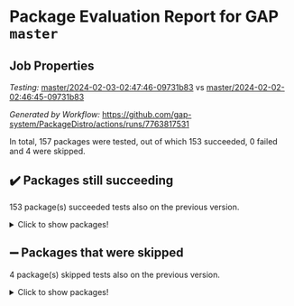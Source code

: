 # Package Evaluation Report for GAP `master`

## Job Properties

*Testing:* [master/2024-02-03-02:47:46-09731b83](https://github.com/gap-system/PackageDistro/blob/data/reports/master/2024-02-03-02:47:46-09731b83) vs [master/2024-02-02-02:46:45-09731b83](https://github.com/gap-system/PackageDistro/blob/data/reports/master/2024-02-02-02:46:45-09731b83)

*Generated by Workflow:* https://github.com/gap-system/PackageDistro/actions/runs/7763817531

In total, 157 packages were tested, out of which 153 succeeded, 0 failed and 4 were skipped.

## :heavy_check_mark: Packages still succeeding

153 package(s) succeeded tests also on the previous version.
<details><summary>Click to show packages!</summary>

- 4ti2interface 2023.02-04 [(success)](https://github.com/gap-system/PackageDistro/actions/runs/7763817531/job/21176721719)
- ace 5.6.2 [(success)](https://github.com/gap-system/PackageDistro/actions/runs/7763817531/job/21176721817)
- aclib 1.3.2 [(success)](https://github.com/gap-system/PackageDistro/actions/runs/7763817531/job/21176721909)
- agt 0.3.1 [(success)](https://github.com/gap-system/PackageDistro/actions/runs/7763817531/job/21176722011)
- alnuth 3.2.1 [(success)](https://github.com/gap-system/PackageDistro/actions/runs/7763817531/job/21176722124)
- anupq 3.3.0 [(success)](https://github.com/gap-system/PackageDistro/actions/runs/7763817531/job/21176722284)
- atlasrep 2.1.8 [(success)](https://github.com/gap-system/PackageDistro/actions/runs/7763817531/job/21176722784)
- autodoc 2023.06.19 [(success)](https://github.com/gap-system/PackageDistro/actions/runs/7763817531/job/21176722910)
- automata 1.15 [(success)](https://github.com/gap-system/PackageDistro/actions/runs/7763817531/job/21176722984)
- automgrp 1.3.2 [(success)](https://github.com/gap-system/PackageDistro/actions/runs/7763817531/job/21176723081)
- autpgrp 1.11 [(success)](https://github.com/gap-system/PackageDistro/actions/runs/7763817531/job/21176723181)
- cap 2024.01-06 [(success)](https://github.com/gap-system/PackageDistro/actions/runs/7763817531/job/21176723255)
- caratinterface 2.3.6 [(success)](https://github.com/gap-system/PackageDistro/actions/runs/7763817531/job/21176723336)
- cddinterface 2022.11.01 [(success)](https://github.com/gap-system/PackageDistro/actions/runs/7763817531/job/21176723414)
- circle 1.6.6 [(success)](https://github.com/gap-system/PackageDistro/actions/runs/7763817531/job/21176723490)
- classicpres 1.22 [(success)](https://github.com/gap-system/PackageDistro/actions/runs/7763817531/job/21176723559)
- cohomolo 1.6.11 [(success)](https://github.com/gap-system/PackageDistro/actions/runs/7763817531/job/21176723631)
- congruence 1.2.5 [(success)](https://github.com/gap-system/PackageDistro/actions/runs/7763817531/job/21176723691)
- corelg 1.56 [(success)](https://github.com/gap-system/PackageDistro/actions/runs/7763817531/job/21176723747)
- crime 1.6 [(success)](https://github.com/gap-system/PackageDistro/actions/runs/7763817531/job/21176723811)
- crisp 1.4.6 [(success)](https://github.com/gap-system/PackageDistro/actions/runs/7763817531/job/21176723871)
- crypting 0.10.4 [(success)](https://github.com/gap-system/PackageDistro/actions/runs/7763817531/job/21176723941)
- cryst 4.1.27 [(success)](https://github.com/gap-system/PackageDistro/actions/runs/7763817531/job/21176724010)
- crystcat 1.1.10 [(success)](https://github.com/gap-system/PackageDistro/actions/runs/7763817531/job/21176724065)
- ctbllib 1.3.7 [(success)](https://github.com/gap-system/PackageDistro/actions/runs/7763817531/job/21176724136)
- cubefree 1.19 [(success)](https://github.com/gap-system/PackageDistro/actions/runs/7763817531/job/21176724215)
- curlinterface 2.3.2 [(success)](https://github.com/gap-system/PackageDistro/actions/runs/7763817531/job/21176724292)
- cvec 2.8.1 [(success)](https://github.com/gap-system/PackageDistro/actions/runs/7763817531/job/21176724379)
- datastructures 0.3.0 [(success)](https://github.com/gap-system/PackageDistro/actions/runs/7763817531/job/21176724455)
- deepthought 1.0.6 [(success)](https://github.com/gap-system/PackageDistro/actions/runs/7763817531/job/21176724527)
- design 1.8 [(success)](https://github.com/gap-system/PackageDistro/actions/runs/7763817531/job/21176724639)
- difsets 2.3.1 [(success)](https://github.com/gap-system/PackageDistro/actions/runs/7763817531/job/21176724766)
- digraphs 1.6.3 [(success)](https://github.com/gap-system/PackageDistro/actions/runs/7763817531/job/21176724825)
- edim 1.3.7 [(success)](https://github.com/gap-system/PackageDistro/actions/runs/7763817531/job/21176724916)
- example 4.3.4 [(success)](https://github.com/gap-system/PackageDistro/actions/runs/7763817531/job/21176725015)
- examplesforhomalg 2023.10-01 [(success)](https://github.com/gap-system/PackageDistro/actions/runs/7763817531/job/21176725130)
- factint 1.6.3 [(success)](https://github.com/gap-system/PackageDistro/actions/runs/7763817531/job/21176725232)
- ferret 1.0.10 [(success)](https://github.com/gap-system/PackageDistro/actions/runs/7763817531/job/21176725349)
- fga 1.5.0 [(success)](https://github.com/gap-system/PackageDistro/actions/runs/7763817531/job/21176725441)
- fining 1.5.6 [(success)](https://github.com/gap-system/PackageDistro/actions/runs/7763817531/job/21176725523)
- float 1.0.4 [(success)](https://github.com/gap-system/PackageDistro/actions/runs/7763817531/job/21176725604)
- format 1.4.3 [(success)](https://github.com/gap-system/PackageDistro/actions/runs/7763817531/job/21176725683)
- forms 1.2.9 [(success)](https://github.com/gap-system/PackageDistro/actions/runs/7763817531/job/21176725782)
- fplsa 1.2.6 [(success)](https://github.com/gap-system/PackageDistro/actions/runs/7763817531/job/21176725854)
- fr 2.4.13 [(success)](https://github.com/gap-system/PackageDistro/actions/runs/7763817531/job/21176725921)
- francy 2.0.3 [(success)](https://github.com/gap-system/PackageDistro/actions/runs/7763817531/job/21176726016)
- fwtree 1.3 [(success)](https://github.com/gap-system/PackageDistro/actions/runs/7763817531/job/21176726108)
- gapdoc 1.6.6 [(success)](https://github.com/gap-system/PackageDistro/actions/runs/7763817531/job/21176726185)
- gauss 2023.02-04 [(success)](https://github.com/gap-system/PackageDistro/actions/runs/7763817531/job/21176726269)
- gaussforhomalg 2023.11-01 [(success)](https://github.com/gap-system/PackageDistro/actions/runs/7763817531/job/21176726342)
- gbnp 1.0.5 [(success)](https://github.com/gap-system/PackageDistro/actions/runs/7763817531/job/21176726417)
- generalizedmorphismsforcap 2024.01-01 [(success)](https://github.com/gap-system/PackageDistro/actions/runs/7763817531/job/21176726474)
- genss 1.6.8 [(success)](https://github.com/gap-system/PackageDistro/actions/runs/7763817531/job/21176726548)
- gradedmodules 2024.01-01 [(success)](https://github.com/gap-system/PackageDistro/actions/runs/7763817531/job/21176726625)
- gradedringforhomalg 2023.08-01 [(success)](https://github.com/gap-system/PackageDistro/actions/runs/7763817531/job/21176726726)
- grape 4.9.0 [(success)](https://github.com/gap-system/PackageDistro/actions/runs/7763817531/job/21176726813)
- groupoids 1.74 [(success)](https://github.com/gap-system/PackageDistro/actions/runs/7763817531/job/21176726875)
- grpconst 2.6.5 [(success)](https://github.com/gap-system/PackageDistro/actions/runs/7763817531/job/21176726941)
- guarana 0.96.3 [(success)](https://github.com/gap-system/PackageDistro/actions/runs/7763817531/job/21176727004)
- guava 3.18 [(success)](https://github.com/gap-system/PackageDistro/actions/runs/7763817531/job/21176727084)
- hap 1.62 [(success)](https://github.com/gap-system/PackageDistro/actions/runs/7763817531/job/21176727147)
- hapcryst 0.1.15 [(success)](https://github.com/gap-system/PackageDistro/actions/runs/7763817531/job/21176727217)
- hecke 1.5.3 [(success)](https://github.com/gap-system/PackageDistro/actions/runs/7763817531/job/21176727282)
- help 3.5 [(success)](https://github.com/gap-system/PackageDistro/actions/runs/7763817531/job/21176727348)
- homalg 2024.01-01 [(success)](https://github.com/gap-system/PackageDistro/actions/runs/7763817531/job/21176727426)
- homalgtocas 2023.11-01 [(success)](https://github.com/gap-system/PackageDistro/actions/runs/7763817531/job/21176727512)
- idrel 2.46 [(success)](https://github.com/gap-system/PackageDistro/actions/runs/7763817531/job/21176727595)
- images 1.3.2 [(success)](https://github.com/gap-system/PackageDistro/actions/runs/7763817531/job/21176727674)
- intpic 0.3.0 [(success)](https://github.com/gap-system/PackageDistro/actions/runs/7763817531/job/21176727748)
- io 4.8.2 [(success)](https://github.com/gap-system/PackageDistro/actions/runs/7763817531/job/21176727828)
- io_forhomalg 2023.02-04 [(success)](https://github.com/gap-system/PackageDistro/actions/runs/7763817531/job/21176727921)
- irredsol 1.4.4 [(success)](https://github.com/gap-system/PackageDistro/actions/runs/7763817531/job/21176728026)
- json 2.2.0 [(success)](https://github.com/gap-system/PackageDistro/actions/runs/7763817531/job/21176728135)
- jupyterkernel 1.5.0 [(success)](https://github.com/gap-system/PackageDistro/actions/runs/7763817531/job/21176728221)
- jupyterviz 1.5.6 [(success)](https://github.com/gap-system/PackageDistro/actions/runs/7763817531/job/21176728298)
- kan 1.37 [(success)](https://github.com/gap-system/PackageDistro/actions/runs/7763817531/job/21176728417)
- kbmag 1.5.11 [(success)](https://github.com/gap-system/PackageDistro/actions/runs/7763817531/job/21176728535)
- laguna 3.9.6 [(success)](https://github.com/gap-system/PackageDistro/actions/runs/7763817531/job/21176728653)
- liealgdb 2.2.1 [(success)](https://github.com/gap-system/PackageDistro/actions/runs/7763817531/job/21176728765)
- liepring 2.8 [(success)](https://github.com/gap-system/PackageDistro/actions/runs/7763817531/job/21176728885)
- liering 2.4.2 [(success)](https://github.com/gap-system/PackageDistro/actions/runs/7763817531/job/21176729011)
- linearalgebraforcap 2024.01-07 [(success)](https://github.com/gap-system/PackageDistro/actions/runs/7763817531/job/21176729095)
- localizeringforhomalg 2023.10-01 [(success)](https://github.com/gap-system/PackageDistro/actions/runs/7763817531/job/21176729175)
- loops 3.4.3 [(success)](https://github.com/gap-system/PackageDistro/actions/runs/7763817531/job/21176729248)
- lpres 1.0.3 [(success)](https://github.com/gap-system/PackageDistro/actions/runs/7763817531/job/21176729328)
- majoranaalgebras 1.5.1 [(success)](https://github.com/gap-system/PackageDistro/actions/runs/7763817531/job/21176729407)
- mapclass 1.4.6 [(success)](https://github.com/gap-system/PackageDistro/actions/runs/7763817531/job/21176729473)
- matgrp 0.70 [(success)](https://github.com/gap-system/PackageDistro/actions/runs/7763817531/job/21176729547)
- matricesforhomalg 2023.11-02 [(success)](https://github.com/gap-system/PackageDistro/actions/runs/7763817531/job/21176729701)
- modisom 2.5.4 [(success)](https://github.com/gap-system/PackageDistro/actions/runs/7763817531/job/21176729817)
- modulepresentationsforcap 2024.01-04 [(success)](https://github.com/gap-system/PackageDistro/actions/runs/7763817531/job/21176729944)
- modules 2024.01-01 [(success)](https://github.com/gap-system/PackageDistro/actions/runs/7763817531/job/21176730276)
- monoidalcategories 2024.01-13 [(success)](https://github.com/gap-system/PackageDistro/actions/runs/7763817531/job/21176730369)
- nconvex 2022.09-01 [(success)](https://github.com/gap-system/PackageDistro/actions/runs/7763817531/job/21176730502)
- nilmat 1.4.2 [(success)](https://github.com/gap-system/PackageDistro/actions/runs/7763817531/job/21176730642)
- nock 1.5 [(success)](https://github.com/gap-system/PackageDistro/actions/runs/7763817531/job/21176730753)
- normalizinterface 1.3.6 [(success)](https://github.com/gap-system/PackageDistro/actions/runs/7763817531/job/21176730850)
- nq 2.5.11 [(success)](https://github.com/gap-system/PackageDistro/actions/runs/7763817531/job/21176730923)
- numericalsgps 1.3.1 [(success)](https://github.com/gap-system/PackageDistro/actions/runs/7763817531/job/21176731016)
- openmath 11.5.3 [(success)](https://github.com/gap-system/PackageDistro/actions/runs/7763817531/job/21176731108)
- orb 4.9.0 [(success)](https://github.com/gap-system/PackageDistro/actions/runs/7763817531/job/21176731290)
- packagemanager 1.4.3 [(success)](https://github.com/gap-system/PackageDistro/actions/runs/7763817531/job/21176731399)
- patternclass 2.4.3 [(success)](https://github.com/gap-system/PackageDistro/actions/runs/7763817531/job/21176731475)
- permut 2.0.5 [(success)](https://github.com/gap-system/PackageDistro/actions/runs/7763817531/job/21176731543)
- polenta 1.3.10 [(success)](https://github.com/gap-system/PackageDistro/actions/runs/7763817531/job/21176731608)
- polymaking 0.8.7 [(success)](https://github.com/gap-system/PackageDistro/actions/runs/7763817531/job/21176731661)
- primgrp 3.4.4 [(success)](https://github.com/gap-system/PackageDistro/actions/runs/7763817531/job/21176731727)
- profiling 2.5.4 [(success)](https://github.com/gap-system/PackageDistro/actions/runs/7763817531/job/21176731773)
- qdistrnd 0.9.2 [(success)](https://github.com/gap-system/PackageDistro/actions/runs/7763817531/job/21176731820)
- qpa 1.35 [(success)](https://github.com/gap-system/PackageDistro/actions/runs/7763817531/job/21176731865)
- quagroup 1.8.4 [(success)](https://github.com/gap-system/PackageDistro/actions/runs/7763817531/job/21176731900)
- radiroot 2.9 [(success)](https://github.com/gap-system/PackageDistro/actions/runs/7763817531/job/21176731944)
- rcwa 4.7.1 [(success)](https://github.com/gap-system/PackageDistro/actions/runs/7763817531/job/21176731986)
- rds 1.8 [(success)](https://github.com/gap-system/PackageDistro/actions/runs/7763817531/job/21176732044)
- recog 1.4.2 [(success)](https://github.com/gap-system/PackageDistro/actions/runs/7763817531/job/21176732088)
- repndecomp 1.3.0 [(success)](https://github.com/gap-system/PackageDistro/actions/runs/7763817531/job/21176732137)
- repsn 3.1.2 [(success)](https://github.com/gap-system/PackageDistro/actions/runs/7763817531/job/21176732198)
- resclasses 4.7.3 [(success)](https://github.com/gap-system/PackageDistro/actions/runs/7763817531/job/21176732250)
- ringsforhomalg 2023.11-02 [(success)](https://github.com/gap-system/PackageDistro/actions/runs/7763817531/job/21176732312)
- sco 2023.08-01 [(success)](https://github.com/gap-system/PackageDistro/actions/runs/7763817531/job/21176732365)
- scscp 2.4.2 [(success)](https://github.com/gap-system/PackageDistro/actions/runs/7763817531/job/21176732411)
- semigroups 5.3.4 [(success)](https://github.com/gap-system/PackageDistro/actions/runs/7763817531/job/21176732457)
- sglppow 2.3 [(success)](https://github.com/gap-system/PackageDistro/actions/runs/7763817531/job/21176732506)
- sgpviz 0.999.5 [(success)](https://github.com/gap-system/PackageDistro/actions/runs/7763817531/job/21176732564)
- simpcomp 2.1.14 [(success)](https://github.com/gap-system/PackageDistro/actions/runs/7763817531/job/21176732617)
- singular 2023.02.09 [(success)](https://github.com/gap-system/PackageDistro/actions/runs/7763817531/job/21176732672)
- sl2reps 1.1 [(success)](https://github.com/gap-system/PackageDistro/actions/runs/7763817531/job/21176732724)
- sla 1.5.3 [(success)](https://github.com/gap-system/PackageDistro/actions/runs/7763817531/job/21176732776)
- smallgrp 1.5.3 [(success)](https://github.com/gap-system/PackageDistro/actions/runs/7763817531/job/21176732830)
- smallsemi 0.6.13 [(success)](https://github.com/gap-system/PackageDistro/actions/runs/7763817531/job/21176732891)
- sonata 2.9.6 [(success)](https://github.com/gap-system/PackageDistro/actions/runs/7763817531/job/21176733000)
- sophus 1.27 [(success)](https://github.com/gap-system/PackageDistro/actions/runs/7763817531/job/21176733246)
- sotgrps 1.2 [(success)](https://github.com/gap-system/PackageDistro/actions/runs/7763817531/job/21176733450)
- spinsym 1.5.2 [(success)](https://github.com/gap-system/PackageDistro/actions/runs/7763817531/job/21176733651)
- standardff 1.0 [(success)](https://github.com/gap-system/PackageDistro/actions/runs/7763817531/job/21176733815)
- symbcompcc 1.3.2 [(success)](https://github.com/gap-system/PackageDistro/actions/runs/7763817531/job/21176733982)
- thelma 1.3 [(success)](https://github.com/gap-system/PackageDistro/actions/runs/7763817531/job/21176734121)
- tomlib 1.2.11 [(success)](https://github.com/gap-system/PackageDistro/actions/runs/7763817531/job/21176734246)
- toolsforhomalg 2023.11-01 [(success)](https://github.com/gap-system/PackageDistro/actions/runs/7763817531/job/21176734369)
- toric 1.9.5 [(success)](https://github.com/gap-system/PackageDistro/actions/runs/7763817531/job/21176734525)
- toricvarieties 2022.07.13 [(success)](https://github.com/gap-system/PackageDistro/actions/runs/7763817531/job/21176734686)
- transgrp 3.6.5 [(success)](https://github.com/gap-system/PackageDistro/actions/runs/7763817531/job/21176734830)
- ugaly 4.1.3 [(success)](https://github.com/gap-system/PackageDistro/actions/runs/7763817531/job/21176734942)
- unipot 1.5 [(success)](https://github.com/gap-system/PackageDistro/actions/runs/7763817531/job/21176735044)
- unitlib 4.2.0 [(success)](https://github.com/gap-system/PackageDistro/actions/runs/7763817531/job/21176735165)
- utils 0.85 [(success)](https://github.com/gap-system/PackageDistro/actions/runs/7763817531/job/21176735275)
- uuid 0.7 [(success)](https://github.com/gap-system/PackageDistro/actions/runs/7763817531/job/21176735377)
- walrus 0.9991 [(success)](https://github.com/gap-system/PackageDistro/actions/runs/7763817531/job/21176735491)
- wedderga 4.10.4 [(success)](https://github.com/gap-system/PackageDistro/actions/runs/7763817531/job/21176735570)
- xmod 2.92 [(success)](https://github.com/gap-system/PackageDistro/actions/runs/7763817531/job/21176735660)
- xmodalg 1.23 [(success)](https://github.com/gap-system/PackageDistro/actions/runs/7763817531/job/21176735748)
- yangbaxter 0.10.3 [(success)](https://github.com/gap-system/PackageDistro/actions/runs/7763817531/job/21176735864)
- zeromqinterface 0.14 [(success)](https://github.com/gap-system/PackageDistro/actions/runs/7763817531/job/21176735941)
</details>

## :heavy_minus_sign: Packages that were skipped

4 package(s) skipped tests also on the previous version.
<details><summary>Click to show packages!</summary>

- browse 1.8.21 [(skipped)](https://github.com/gap-system/PackageDistro/actions/runs/7763817531/job/21176411430)
- itc 1.5.1 [(skipped)](https://github.com/gap-system/PackageDistro/actions/runs/7763817531/job/21176411430)
- polycyclic 2.16 [(skipped)](https://github.com/gap-system/PackageDistro/actions/runs/7763817531/job/21176411430)
- xgap 4.31 [(skipped)](https://github.com/gap-system/PackageDistro/actions/runs/7763817531/job/21176411430)
</details>


